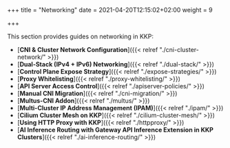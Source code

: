 +++
title = "Networking"
date = 2021-04-20T12:15:02+02:00
weight = 9

+++

This section provides guides on networking in KKP:

- [**CNI & Cluster Network Configuration**]({{< relref "./cni-cluster-network/" >}})
- [**Dual-Stack (IPv4 + IPv6) Networking**]({{< relref "./dual-stack/" >}})
- [**Control Plane Expose Strategy**]({{< relref "./expose-strategies/" >}})
- [**Proxy Whitelisting**]({{< relref "./proxy-whitelisting/" >}})
- [**API Server Access Control**]({{< relref "./apiserver-policies/" >}})
- [**Manual CNI Migration**]({{< relref "./cni-migration/" >}})
- [**Multus-CNI Addon**]({{< relref "./multus/" >}})
- [**Multi-Cluster IP Address Management (IPAM)**]({{< relref "./ipam/" >}})
- [**Cilium Cluster Mesh on KKP**]({{< relref "./cilium-cluster-mesh/" >}})
- [**Using HTTP Proxy with KKP**]({{< relref "./httpproxy/" >}})
- [**AI Inference Routing with Gateway API Inference Extension in KKP Clusters**]({{< relref "./ai-inference-routing/" >}})
